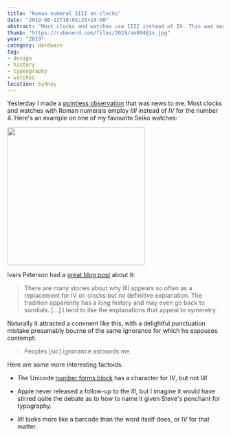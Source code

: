 ```yaml
---
title: "Roman numeral IIII on clocks"
date: "2019-06-13T10:02:25+10:00"
abstract: "Most clocks and watches use IIII instead of IV. This was more interesting and unexpected than it should have been."
thumb: "https://rubenerd.com/files/2019/se094@1x.jpg"
year: "2019"
category: Hardware
tag:
- design
- history
- typeography
- watches
location: Sydney
---
```

Yesterday I made a [pointless observation] that was news to me. Most clocks and watches with Roman numerals employ *IIII* instead of *Ⅳ* for the number 4. Here's an example on one of my favourite Seiko watches:

<p><img src="https://rubenerd.com/files/2019/se094@1x.jpg" srcset="https://rubenerd.com/files/2019/se094@1x.jpg 1x, https://rubenerd.com/files/2019/se094@2x.jpg 2x" alt="" style="width:320px" /></p>

Ivars Peterson had a [great blog post] about it:

> There are many stories about why IIII appears so often as a replacement for IV on clocks but no definitive explanation. The tradition apparently has a long history and may even go back to sundials. [...] I tend to like the explanations that appeal to symmetry.

Naturally it attracted a comment like this, with a delightful punctuation mistake presumably bourne of the same ignorance for which he espouses contempt:

> Peoples [sic] ignorance astounds me.

Here are some more interesting factoids:

* The Unicode [number forms block] has a character for *Ⅳ*, but not *IIII*.

* Apple never released a follow-up to the *III*, but I imagine it would have stirred quite the debate as to how to name it given Steve's penchant for typography.

* *IIII* looks more like a barcode than the word itself does, or *Ⅳ* for that matter.

[pointless observation]: https://twitter.com/Rubenerd/status/1138590950429564928 "Link to my original tweet where I discussed this"
[great blog post]: https://mathtourist.blogspot.com/2010/08/iiii-versus-iv-on-clocks.html "IIII versus IV on Clocks"
[number forms block]: https://www.unicode.org/charts/PDF/U2150.pdf "Unicode specification for numbers"

